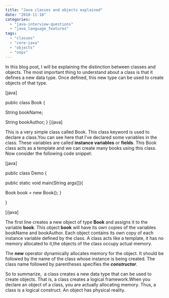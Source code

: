 ```yaml
---
title: "Java classes and objects explained"
date: "2018-11-18"
categories: 
  - "java-interview-questions"
  - "java_language_features"
tags: 
  - "classes"
  - "core-java"
  - "objects"
  - "oops"
---
```


In this blog post, I will be explaining the distinction between classes and objects. The most important thing to understand about a class is that it defines a new data type. Once defined, this new type can be used to create objects of that type.

\[java\]

public class Book {

String bookName;

String bookAuthor; } \[/java\]

This is a very simple class called Book. This class keyword is used to declare a class.You can see here that I’ve declared some variables in the class. These variables are called **instance variables** or **fields**. This Book class acts as a template and we can create many books using this class. Now consider the following code snippet:

\[java\]

public class Demo {

public static void main(String args\[\]){

Book book = new Book(); }

}

\[/java\]

The first line creates a new object of type **Book** and assigns it to the variable **book**. This object **book** will have its own copies of the variables bookName and bookAuthor. Each object contains its own copy of each instance variable defined by the class. A class acts like a template, it has no memory allocated to it,the objects of the class occupy actual memory.

The **new** operator dynamically allocates memory for the object. It should be followed by the name of the class whose instance is being created. The class name followed by parentheses specifies the _**constructor**._

So to summarize,  a class creates a new data type that can be used to create objects. That is, a class creates a logical framework.When you declare an object of a class, you are actually allocating memory. Thus, a class is a logical construct. An object has physical reality.
